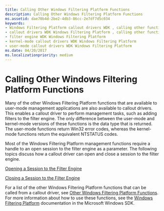 ```yaml
---
title: Calling Other Windows Filtering Platform Functions
description: Calling Other Windows Filtering Platform Functions
ms.assetid: dae70b4d-2be2-4db3-86cc-2e7df7d5c034
keywords:
- Windows Filtering Platform callout drivers WDK , calling other functions
- callout drivers WDK Windows Filtering Platform , calling other functions
- filter engine WDK Windows Filtering Platform
- kernel-mode callout drivers WDK Windows Filtering Platform
- user-mode callout drivers WDK Windows Filtering Platform
ms.date: 04/20/2017
ms.localizationpriority: medium
---
```


# Calling Other Windows Filtering Platform Functions


Many of the other Windows Filtering Platform functions that are available to user-mode management applications are also available to callout drivers. This enables a callout driver to perform management tasks, such as adding filters to the filter engine. The only difference between the user-mode and kernel-mode versions of these functions is the data type that is returned. The user-mode functions return Win32 error codes, whereas the kernel-mode functions return the equivalent NTSTATUS codes.

Most of the Windows Filtering Platform management functions require a handle to an open session to the filter engine as a parameter. The following topics discuss how a callout driver can open and close a session to the filter engine.

[Opening a Session to the Filter Engine](opening-a-session-to-the-filter-engine.md)

[Closing a Session to the Filter Engine](closing-a-session-to-the-filter-engine.md)

For a list of the other Windows Filtering Platform functions that can be called from a callout driver, see [Other Windows Filtering Platform Functions](calling-other-windows-filtering-platform-functions.md). For more information about how to use these functions, see the [Windows Filtering Platform](https://go.microsoft.com/fwlink/p/?linkid=90220) documentation in the Microsoft Windows SDK.

 

 





